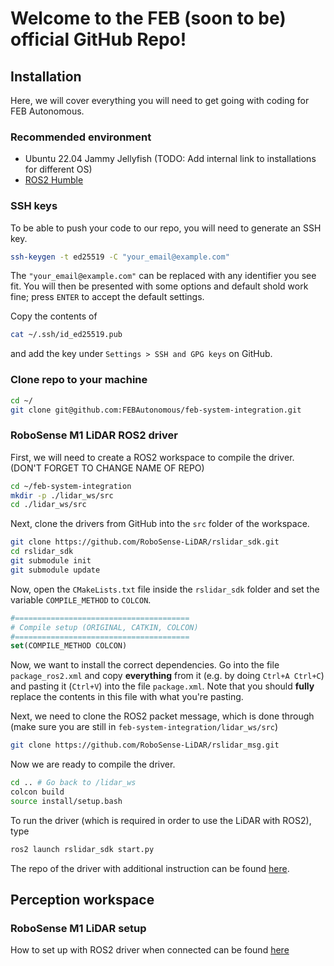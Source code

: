# Welcome to the FEB (soon to be) official GitHub Repo!

## Installation
Here, we will cover everything you will need to get going with coding for FEB Autonomous.


### Recommended environment
* Ubuntu 22.04 Jammy Jellyfish (TODO: Add internal link to installations for different OS)
* [ROS2 Humble](https://docs.ros.org/en/humble/Installation.html)

### SSH keys
To be able to push your code to our repo, you will need to generate an SSH key.
``` bash
ssh-keygen -t ed25519 -C "your_email@example.com"
```
The `"your_email@example.com"` can be replaced with any identifier you see fit. You will then be presented with some options and default shold work fine; press `ENTER` to accept the default settings.

Copy the contents of
``` bash
cat ~/.ssh/id_ed25519.pub
```
and add the key under `Settings > SSH and GPG keys` on GitHub.

### Clone repo to your machine
``` bash
cd ~/
git clone git@github.com:FEBAutonomous/feb-system-integration.git
```

### RoboSense M1 LiDAR ROS2 driver
First, we will need to create a ROS2 workspace to compile the driver. (DON'T FORGET TO CHANGE NAME OF REPO)
``` bash
cd ~/feb-system-integration
mkdir -p ./lidar_ws/src
cd ./lidar_ws/src
```
Next, clone the drivers from GitHub into the `src` folder of the workspace.
``` bash
git clone https://github.com/RoboSense-LiDAR/rslidar_sdk.git
cd rslidar_sdk
git submodule init
git submodule update
```
Now, open the `CMakeLists.txt` file inside the `rslidar_sdk` folder and set the variable `COMPILE_METHOD` to `COLCON`.
``` cmake
#=======================================
# Compile setup (ORIGINAL, CATKIN, COLCON)
#=======================================
set(COMPILE_METHOD COLCON)
```
Now, we want to install the correct dependencies. Go into the file `package_ros2.xml` and copy **everything** from it (e.g. by doing `Ctrl+A Ctrl+C`) and pasting it (`Ctrl+V`) into the file `package.xml`. Note that you should **fully** replace the contents in this file with what you're pasting.

Next, we need to clone the ROS2 packet message, which is done through (make sure you are still in `feb-system-integration/lidar_ws/src`)
``` bash
git clone https://github.com/RoboSense-LiDAR/rslidar_msg.git
```
Now we are ready to compile the driver.
``` bash
cd .. # Go back to /lidar_ws
colcon build
source install/setup.bash
```
To run the driver (which is required in order to use the LiDAR with ROS2), type
``` bash
ros2 launch rslidar_sdk start.py
```
The repo of the driver with additional instruction can be found [here](https://github.com/RoboSense-LiDAR/rslidar_sdk/tree/main).




## Perception workspace

### RoboSense M1 LiDAR setup

How to set up with ROS2 driver when connected can be found [here](https://github.com/RoboSense-LiDAR/rslidar_sdk/blob/main/doc/howto/06_how_to_decode_online_lidar.md)